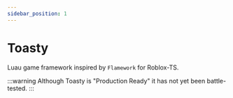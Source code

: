 ```yaml
---
sidebar_position: 1
---
```


# Toasty

Luau game framework inspired by `Flamework` for Roblox-TS.

:::warning
Although Toasty is "Production Ready" it has not yet been battle-tested.
:::